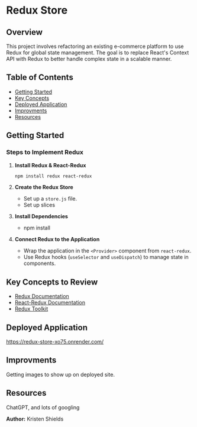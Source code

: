 # Redux Store

## Overview
This project involves refactoring an existing e-commerce platform to use Redux for global state management. The goal is to replace React's Context API with Redux to better handle complex state in a scalable manner.


 ## Table of Contents
  - [Getting Started](#installation)
  - [Key Concepts](#key-concepts)
  - [Deployed Application](#deployed-application)
  - [Improvments](#questions)
  - [Resources](#resources)

## Getting Started

### Steps to Implement Redux
1. **Install Redux & React-Redux**
   ```sh
   npm install redux react-redux
   ```

2. **Create the Redux Store**
   - Set up a `store.js` file.
   - Set up slices
  

3. **Install Dependencies**
   - npm install  

4. **Connect Redux to the Application**
   - Wrap the application in the `<Provider>` component from `react-redux`.
   - Use Redux hooks (`useSelector` and `useDispatch`) to manage state in components.

## Key Concepts to Review
- [Redux Documentation](https://redux.js.org/)
- [React-Redux Documentation](https://react-redux.js.org/)
- [Redux Toolkit](https://redux-toolkit.js.org/)

## Deployed Application

https://redux-store-xo75.onrender.com/


## Improvments
Getting images to show up on deployed site.

## Resources
ChatGPT, and lots of googling

**Author:** Kristen Shields  


